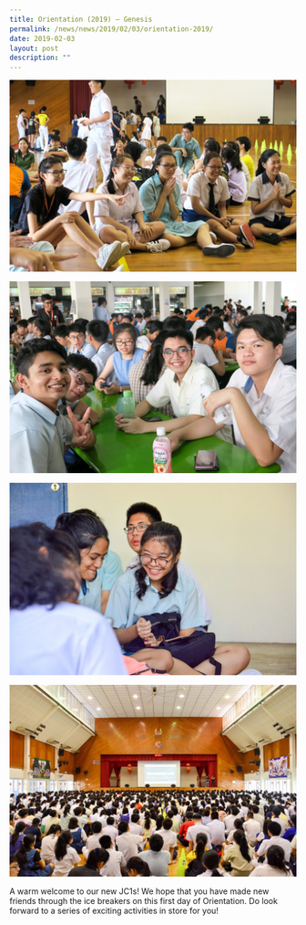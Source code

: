 ```yaml
---
title: Orientation (2019) – Genesis
permalink: /news/news/2019/02/03/orientation-2019/
date: 2019-02-03
layout: post
description: ""
---
```

![](/images/Orientation-2019--1024x683.jpg)

![](/images/Orientation-2019-2-1024x683.jpg)

![](/images/Orientation-2019-3-1024x683.jpg)

![](/images/Orientation-2019-4-1024x683.jpg)

A warm welcome to our new JC1s! We hope that you have made new friends through the ice breakers on this first day of Orientation. Do look forward to a series of exciting activities in store for you!